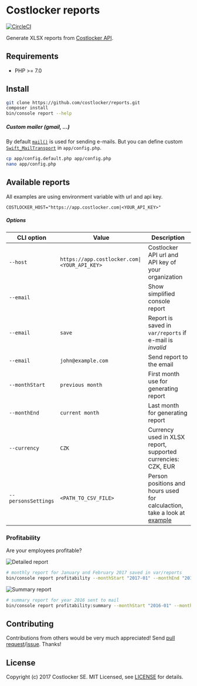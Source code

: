 
# Costlocker reports

[![CircleCI](https://circleci.com/gh/costlocker/reports/tree/master.svg?style=svg&circle-token=6a72d2fe098452b9b7113b830c035045e58e65d7)](https://circleci.com/gh/costlocker/reports/tree/master)

Generate XLSX reports from [Costlocker API](http://docs.costlocker.apiary.io/).

## Requirements

- PHP >= 7.0

## Install

```bash
git clone https://github.com/costlocker/reports.git
composer install
bin/console report --help
```

##### Custom mailer (gmail, ...)

By default [`mail()`](http://swiftmailer.org/docs/sending.html#using-the-mail-transport)
is used for sending e-mails. But you can define custom 
[`Swift_MailTransport`](http://swiftmailer.org/docs/sending.html#) in `app/config.php`.

```bash
cp app/config.default.php app/config.php
nano app/config.php
```

## Available reports

All examples are using environment variable with url and api key.

```
COSTLOCKER_HOST="https://app.costlocker.com|<YOUR_API_KEY>"
```

##### Options

| CLI option | Value | Description |
| ---------- | ------------- | ----------- |
| `--host` | `https://app.costlocker.com\|<YOUR_API_KEY>` | Costlocker API url and API key of your organization |
| `--email` | | Show simplified console report |
| `--email` | `save` | Report is saved in `var/reports` if e-mail is _invalid_ |
| `--email` | `john@example.com` | Send report to the email |
| `--monthStart` | `previous month` | First month use for generating report |
| `--monthEnd` | `current month` | Last month for generating report |
| `--currency` | `CZK` | Currency used in XLSX report, supported currencies: CZK, EUR |
| `--personsSettings` | `<PATH_TO_CSV_FILE>` | Person positions and hours used for calculaction, take a look at [example](/tests/fixtures/persons.csv) |

### Profitability

Are your employees profitable? 

![Detailed report](https://cloud.githubusercontent.com/assets/7994022/24850859/f8818d2a-1dd1-11e7-91fa-9af4006e22e7.png)

```bash
# monthly report for January and February 2017 saved in var/reports
bin/console report profitability --monthStart "2017-01" --monthEnd "2017-03" --host $COSTLOCKER_HOST --email "save"
```

![Summary report](https://cloud.githubusercontent.com/assets/7994022/23854171/807855a8-07f0-11e7-98b1-32ec70ca4d02.png)

```bash
# summary report for year 2016 sent to mail
bin/console report profitability:summary --monthStart "2016-01" --monthEnd "2016-12" --host $COSTLOCKER_HOST --personsSettings tests/fixtures/persons.csv --email "john@example.com"
```

## Contributing

Contributions from others would be very much appreciated! Send 
[pull request](https://github.com/costlocker/reports/pulls)/[issue](https://github.com/costlocker/reports/issues). Thanks!

## License

Copyright (c) 2017 Costlocker SE. MIT Licensed,
see [LICENSE](/LICENSE) for details.
